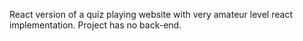 React version of a quiz playing website with very amateur level react implementation.
Project has no back-end.